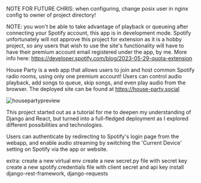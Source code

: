 NOTE FOR FUTURE CHRIS: when configuring, change posix user in nginx config to owner of project directory!

NOTE: you won't be able to take advantage of playback or queueing after connecting your Spotify account, this app is in development mode. Spotify unfortunately will not approve this project for extension as it is a hobby project, so any users that wish to use the site's functionality will have to have their premium account email registered under the app, by me. More info here: https://developer.spotify.com/blog/2023-05-29-quota-extension

House Party is a web app that allows users to join and host common Spotify radio rooms, using only one premium account! Users can control audio playback, add songs to queue, skip songs, and even play audio from the browser.
The deployed site can be found at https://house-party.social

![housepartypreview](https://github.com/watsittooya1/House-Party/assets/57497072/0a998689-f6a9-4e3b-9fda-2bdf09ca3e1a)

This project started out as a tutorial for me to deepen my understanding of Django and React, but turned into a full-fledged deployment as I explored different possibilities and technologies.

Users can authenticate by redirecting to Spotify's login page from the webapp, and enable audio streaming by switching the 'Current Device' setting on Spotify via the app or website.

extra:
create a new virtual env
create a new secret.py file with secret key
create a new spotify.credentials file with client secret and api key
install django-rest-framework, django-requests
